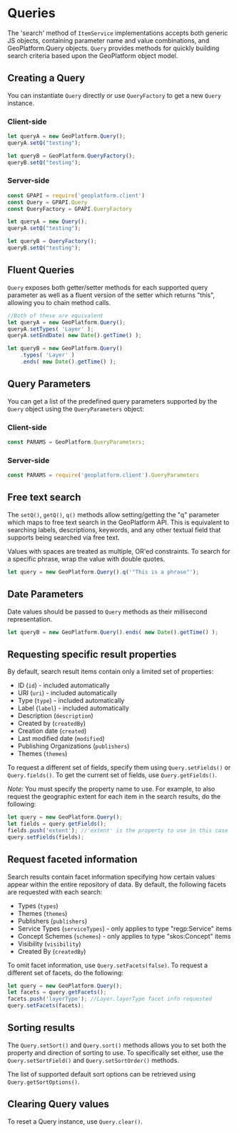 # Queries

The 'search' method of `ItemService` implementations accepts both generic
JS objects, containing parameter name and value combinations, and GeoPlatform.Query objects.
`Query` provides methods for quickly building search criteria based upon the GeoPlatform object model.

## Creating a Query
You can instantiate `Query` directly or use `QueryFactory` to get a new `Query` instance.

### Client-side

```javascript
let queryA = new GeoPlatform.Query();
queryA.setQ("testing");

let queryB = GeoPlatform.QueryFactory();
queryB.setQ("testing");
```

### Server-side

```javascript
const GPAPI = require('geoplatform.client')
const Query = GPAPI.Query
const QueryFactory = GPAPI.QueryFactory

let queryA = new Query();
queryA.setQ("testing");

let queryB = QueryFactory();
queryB.setQ("testing");
```


## Fluent Queries

`Query` exposes both getter/setter methods for each supported query parameter as well
as a fluent version of the setter which returns "this", allowing you to chain
method calls.

```javascript
//Both of these are equivalent
let queryA = new GeoPlatform.Query();
queryA.setTypes( 'Layer' );
queryA.setEndDate( new Date().getTime() );

let queryB = new GeoPlatform.Query()
    .types( 'Layer' )
    .ends( new Date().getTime() );
```


## Query Parameters
You can get a list of the predefined query parameters supported by the
`Query` object using the `QueryParameters` object:

### Client-side
```javascript
const PARAMS = GeoPlatform.QueryParameters;
```

### Server-side
```javascript
const PARAMS = require('geoplatform.client').QueryParameters
```



## Free text search

The `setQ()`, `getQ()`, `q()` methods allow setting/getting the "q" parameter which
maps to free text search in the GeoPlatform API.  This is equivalent to searching
labels, descriptions, keywords, and any other textual field that supports being searched
via free text.

Values with spaces are treated as multiple, OR'ed constraints. To search for a specific
phrase, wrap the value with double quotes.

```javascript
let query = new GeoPlatform.Query().q('"This is a phrase"');
```

## Date Parameters
Date values should be passed to `Query` methods as their millisecond representation.

```javascript
let queryB = new GeoPlatform.Query().ends( new Date().getTime() );
```

## Requesting specific result properties
By default, search result items contain only a limited set of properties:

- ID (`id`) - included automatically
- URI (`uri`) - included automatically
- Type (`type`) - included automatically
- Label (`label`) - included automatically
- Description (`description`)
- Created by (`createdBy`)
- Creation date (`created`)
- Last modified date (`modified`)
- Publishing Organizations (`publishers`)
- Themes (`themes`)

To request a different set of fields, specify them using `Query.setFields()` or
`Query.fields()`. To get the current set of fields, use `Query.getFields()`.

_Note:_ You must specify the property name to use. For example, to also request
the geographic extent for each item in the search results, do the following:

```javascript
let query = new GeoPlatform.Query();
let fields = query.getFields();
fields.push('extent'); //'extent' is the property to use in this case
query.setFields(fields);
```


## Request faceted information
Search results contain facet information specifying how certain values appear
within the entire repository of data.  By default, the following facets are
requested with each search:

- Types (`types`)
- Themes (`themes`)
- Publishers (`publishers`)
- Service Types (`serviceTypes`) - only applies to type "regp:Service" items
- Concept Schemes (`schemes`) - only applies to type "skos:Concept" items
- Visibility (`visibility`)
- Created By (`createdBy`)

To omit facet information, use `Query.setFacets(false)`.  To request a different
set of facets, do the following:

```javascript
let query = new GeoPlatform.Query();
let facets = query.getFacets();
facets.push('layerType'); //Layer.layerType facet info requested
query.setFacets(facets);
```

## Sorting results

The `Query.setSort()` and `Query.sort()` methods allows you to set both the property
and direction of sorting to use. To specifically set either, use the `Query.setSortField()`
and `Query.setSortOrder()` methods.

The list of supported default sort options can be retrieved using `Query.getSortOptions()`.

## Clearing Query values

To reset a Query instance, use `Query.clear()`.
